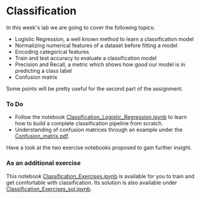 # Classification

In this week's lab we are going to cover the following topics:

- Logistic Regression, a well known method to learn a classification model
- Normalizing numerical features of a dataset before fitting a model
- Encoding categorical features 
- Train and test accuracy to evaluate a classification model
- Precision and Recall, a metric which shows how good our model is in predicting a class label
- Confusion matrix

Some points will be pretty useful for the second part of the assignment. 

### To Do
- Follow the notebook [Classification_Logistic_Regression.ipynb](Classification_Logistic_Regression.ipynb) to learn how to build a complete classification pipeline from scratch.
- Understanding of confusion matrices through an example under the [Confusion_matrix.pdf](Confusion_matrix.pdf). 

Have a look at the two exercise notebooks proposed to gain further insight.

### As an additional exercise 
This notebook [Classification_Exercises.ipynb](Classification_Exercises.ipynb) is available for you to train and get comfortable with classification. Its solution is also available under [Classification_Exercises_sol.ipynb](Classification_Exercises_sol.ipynb). 
